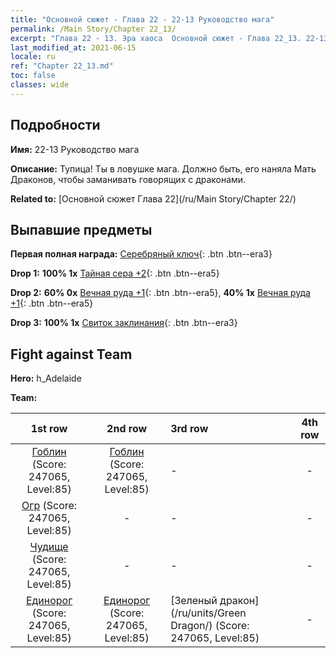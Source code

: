 ```yaml
---
title: "Основной сюжет - Глава 22 - 22-13 Руководство мага"
permalink: /Main Story/Chapter 22_13/
excerpt: "Глава 22 - 13. Эра хаоса  Основной сюжет - Глава 22_13. 22-13 Руководство мага"
last_modified_at: 2021-06-15
locale: ru
ref: "Chapter 22_13.md"
toc: false
classes: wide
---
```


## Подробности

 **Имя:** 22-13 Руководство мага

 **Описание:** Тупица! Ты в ловушке мага. Должно быть, его наняла Мать Драконов, чтобы заманивать говорящих с драконами.

 **Related to:** [Основной сюжет Глава 22](/ru/Main Story/Chapter 22/)

## Выпавшие предметы

 **Первая полная награда:** [Серебряный ключ](/ItemsRU/con_693/){: .btn .btn--era3}

 **Drop 1:** **100% 1x** [Тайная сера +2](/ItemsRU/mat_78/){: .btn .btn--era5}

 **Drop 2:** **60% 0x** [Вечная руда +1](/ItemsRU/mat_68/){: .btn .btn--era5}, **40% 1x** [Вечная руда +1](/ItemsRU/mat_68/){: .btn .btn--era5}

 **Drop 3:** **100% 1x** [Свиток заклинания](/ItemsRU/con_694/){: .btn .btn--era3}


## Fight against Team
 **Hero:** h_Adelaide

 **Team:**


  | 1st row | 2nd row | 3rd row | 4th row |
  |:----:|:----:|:----|:----:|
  | [Гоблин](/ru/units/Goblin/) (Score: 247065, Level:85)  | [Гоблин](/ru/units/Goblin/) (Score: 247065, Level:85)  | - | - |
  | [Огр](/ru/units/Ogre/) (Score: 247065, Level:85)  | - | - | - |
  | [Чудище](/ru/units/Behemoth/) (Score: 247065, Level:85)  | - | - | - |
  | [Единорог](/ru/units/Unicorn/) (Score: 247065, Level:85)  | [Единорог](/ru/units/Unicorn/) (Score: 247065, Level:85)  | [Зеленый дракон](/ru/units/Green Dragon/) (Score: 247065, Level:85)  | - |


